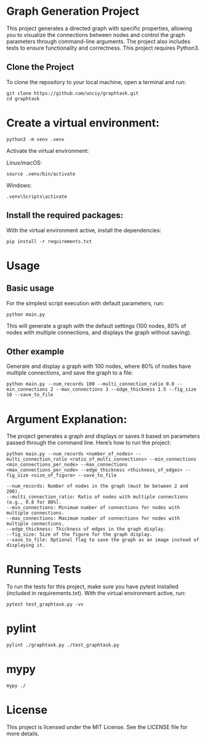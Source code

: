 # Graph Generation Project

This project generates a directed graph with specific properties, allowing you to visualize the connections between nodes and control the graph parameters through command-line arguments. The project also includes tests to ensure functionality and correctness. This project requires Python3.

## Clone the Project

To clone the repository to your local machine, open a terminal and run:

````
git clone https://github.com/unciy/graphtask.git
cd graphtask
````
# Create a virtual environment:

````
python3 -m venv .venv
````


Activate the virtual environment:

Linux/macOS:
````
source .venv/bin/activate
````

Windows:
````
.venv\Scripts\activate
````

## Install the required packages:

With the virtual environment active, install the dependencies:

````
pip install -r requirements.txt
````

# Usage

## Basic usage
For the simplest script execution with default parameters, run:

````
python main.py
````

This will generate a graph with the default settings (100 nodes, 80% of nodes with multiple connections, and displays the graph without saving).

## Other example
Generate and display a graph with 100 nodes, where 80% of nodes have multiple connections, and save the graph to a file:

````
python main.py --num_records 100 --multi_connection_ratio 0.8 --min_connections 2 --max_connections 3 --edge_thickness 1.5 --fig_size 10 --save_to_file
````


# Argument Explanation:
The project generates a graph and displays or saves it based on parameters passed through the command line. Here’s how to run the project:

````
python main.py --num_records <number_of_nodes> --multi_connection_ratio <ratio_of_multi_connections> --min_connections <min_connections_per_node> --max_connections <max_connections_per_node> --edge_thickness <thickness_of_edges> --fig_size <size_of_figure> --save_to_file

--num_records: Number of nodes in the graph (must be between 2 and 200).
--multi_connection_ratio: Ratio of nodes with multiple connections (e.g., 0.8 for 80%).
--min_connections: Minimum number of connections for nodes with multiple connections.
--max_connections: Maximum number of connections for nodes with multiple connections.
--edge_thickness: Thickness of edges in the graph display.
--fig_size: Size of the figure for the graph display.
--save_to_file: Optional flag to save the graph as an image instead of displaying it.
````

# Running Tests
To run the tests for this project, make sure you have pytest installed (included in requirements.txt). With the virtual environment active, run:

````
pytest test_graphtask.py -vv
````

# pylint

````
pylint ./graphtask.py ./test_graphtask.py
````

# mypy

````
mypy ./
````

# License
This project is licensed under the MIT License. See the LICENSE file for more details.
